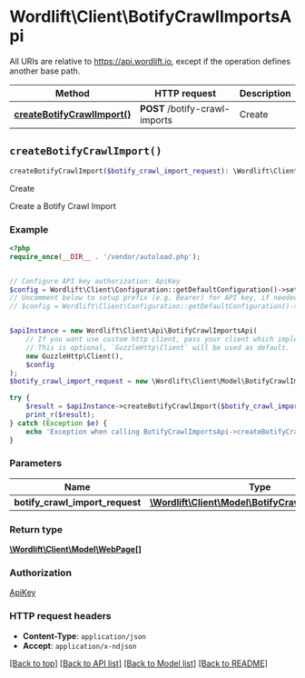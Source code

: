 # Wordlift\Client\BotifyCrawlImportsApi

All URIs are relative to https://api.wordlift.io, except if the operation defines another base path.

| Method | HTTP request | Description |
| ------------- | ------------- | ------------- |
| [**createBotifyCrawlImport()**](BotifyCrawlImportsApi.md#createBotifyCrawlImport) | **POST** /botify-crawl-imports | Create |


## `createBotifyCrawlImport()`

```php
createBotifyCrawlImport($botify_crawl_import_request): \Wordlift\Client\Model\WebPage[]
```

Create

Create a Botify Crawl Import

### Example

```php
<?php
require_once(__DIR__ . '/vendor/autoload.php');


// Configure API key authorization: ApiKey
$config = Wordlift\Client\Configuration::getDefaultConfiguration()->setApiKey('Authorization', 'YOUR_API_KEY');
// Uncomment below to setup prefix (e.g. Bearer) for API key, if needed
// $config = Wordlift\Client\Configuration::getDefaultConfiguration()->setApiKeyPrefix('Authorization', 'Bearer');


$apiInstance = new Wordlift\Client\Api\BotifyCrawlImportsApi(
    // If you want use custom http client, pass your client which implements `GuzzleHttp\ClientInterface`.
    // This is optional, `GuzzleHttp\Client` will be used as default.
    new GuzzleHttp\Client(),
    $config
);
$botify_crawl_import_request = new \Wordlift\Client\Model\BotifyCrawlImportRequest(); // \Wordlift\Client\Model\BotifyCrawlImportRequest

try {
    $result = $apiInstance->createBotifyCrawlImport($botify_crawl_import_request);
    print_r($result);
} catch (Exception $e) {
    echo 'Exception when calling BotifyCrawlImportsApi->createBotifyCrawlImport: ', $e->getMessage(), PHP_EOL;
}
```

### Parameters

| Name | Type | Description  | Notes |
| ------------- | ------------- | ------------- | ------------- |
| **botify_crawl_import_request** | [**\Wordlift\Client\Model\BotifyCrawlImportRequest**](../Model/BotifyCrawlImportRequest.md)|  | |

### Return type

[**\Wordlift\Client\Model\WebPage[]**](../Model/WebPage.md)

### Authorization

[ApiKey](../../README.md#ApiKey)

### HTTP request headers

- **Content-Type**: `application/json`
- **Accept**: `application/x-ndjson`

[[Back to top]](#) [[Back to API list]](../../README.md#endpoints)
[[Back to Model list]](../../README.md#models)
[[Back to README]](../../README.md)
